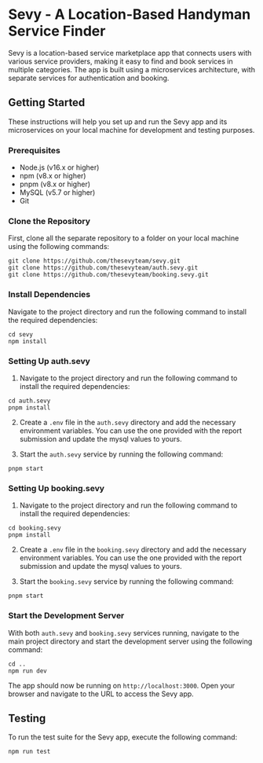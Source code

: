 # Sevy - A Location-Based Handyman Service Finder

Sevy is a location-based service marketplace app that connects users with various service providers, making it easy to find and book services in multiple categories. The app is built using a microservices architecture, with separate services for authentication and booking.

## Getting Started

These instructions will help you set up and run the Sevy app and its microservices on your local machine for development and testing purposes.

### Prerequisites

- Node.js (v16.x or higher)
- npm (v8.x or higher)
- pnpm (v8.x or higher)
- MySQL (v5.7 or higher)
- Git

### Clone the Repository

First, clone all the separate repository to a folder on your local machine using the following commands:

```
git clone https://github.com/thesevyteam/sevy.git
git clone https://github.com/thesevyteam/auth.sevy.git
git clone https://github.com/thesevyteam/booking.sevy.git
```

### Install Dependencies

Navigate to the project directory and run the following command to install the required dependencies:

```
cd sevy
npm install
```

### Setting Up auth.sevy

1. Navigate to the project directory and run the following command to install the required dependencies:

```
cd auth.sevy
pnpm install
```

2. Create a `.env` file in the `auth.sevy` directory and add the necessary environment variables. You can use the one provided with the report submission and update the mysql values to yours.

3. Start the `auth.sevy` service by running the following command:

```
pnpm start
```

### Setting Up booking.sevy

1. Navigate to the project directory and run the following command to install the required dependencies:

```
cd booking.sevy
pnpm install
```

2. Create a `.env` file in the `booking.sevy` directory and add the necessary environment variables. You can use the one provided with the report submission and update the mysql values to yours.

3. Start the `booking.sevy` service by running the following command:

```
pnpm start
```

### Start the Development Server

With both `auth.sevy` and `booking.sevy` services running, navigate to the main project directory and start the development server using the following command:

```
cd ..
npm run dev
```

The app should now be running on `http://localhost:3000`. Open your browser and navigate to the URL to access the Sevy app.

## Testing

To run the test suite for the Sevy app, execute the following command:

```
npm run test
```
